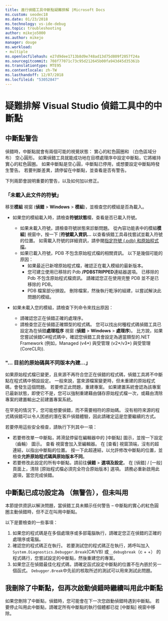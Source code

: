 ```yaml
---
title: 進行偵錯工具中斷點疑難排解 |Microsoft Docs
ms.custom: seodec18
ms.date: 01/23/2018
ms.technology: vs-ide-debug
ms.topic: troubleshooting
author: mikejo5000
ms.author: mikejo
manager: douge
ms.workload:
- multiple
ms.openlocfilehash: e27d9dee1713b8d9e748ad13d75d809f2057f24a
ms.sourcegitcommit: 708f77071c73c95d212645b00fa943d45d35361b
ms.translationtype: MTE95
ms.contentlocale: zh-TW
ms.lasthandoff: 12/07/2018
ms.locfileid: "53052847"
---
```

# <a name="troubleshoot-breakpoints-in-the-visual-studio-debugger"></a>疑難排解 Visual Studio 偵錯工具中的中斷點

## <a name="breakpoint-warnings"></a>中斷點警告

偵錯時，中斷點就會有兩個可能的視覺狀態： 實心的紅色圓圈和 （白色區域分布） 空心圓形。 如果偵錯工具就能成功地在目標處理序中設定中斷點，它將維持實心的紅色圓圈。 如果中斷點是空心圓，中斷點已停用，或想要設定中斷點時發生警告。 若要判斷差異，請停留在中斷點，並查看是否有警告。

下列兩節會說明重要的警告，以及如何加以修正。 

### <a name="no-symbols-have-been-loaded-for-this-document"></a>「未載入此文件的符號」 

移至**模組** 視窗 (**偵錯** > **Windows** > **模組**)，並檢查您的模組是否為載入。  
* 如果您的模組載入時，請檢查**符號狀態**欄，查看是否已載入符號。 
  * 如果未載入符號，請檢查符號狀態來診斷問題。 從內容功能表中的模組**模組**] 視窗中，按一下 [**符號載入資訊...** 以查看偵錯工具尋找嘗試並載入符號的位置。 如需載入符號的詳細資訊，請參閱[指定符號 (.pdb) 和原始程式檔](../debugger/specify-symbol-dot-pdb-and-source-files-in-the-visual-studio-debugger.md)。  
  * 如果已載入符號，PDB 不包含原始程式檔的相關資訊。 以下是幾個可能的原因： 
    * 如果最近已新增原始程式檔，確認正在載入模組的最新版本。  
    * 您可建立使用已移除的 Pdb **/PDBSTRIPPED**連結器選項。 已移除的 Pdb 不包含原始程式檔資訊。 請確認您正在使用完整 PDB 並不是已移除的 PDB。  
    * PDB 檔案部分損毀。 刪除檔案，然後執行乾淨的組建，以嘗試解決此問題的模組。 

* 如果未載入您的模組，請檢查下列命令來找出原因： 
  * 請確認您正在偵錯正確的處理序。 
  * 請檢查您正在偵錯正確類型的程式碼。 您可以找出何種程式碼偵錯工具已設定為在偵錯**處理程序** 視窗 (**偵錯** > **Windows**  >  **處理序**)。 比方說，如果您嘗試偵錯C#程式碼中，確認您偵錯工具會設定為適當類型的.NET Framework (例如，Managed (v4\*) 與受管理 (v2\*/v3\*) 與受管理 (CoreCLR)). 

### <a name="-the-current-source-code-is-different-from-the-version-built-into"></a>"… 目前的原始碼與不同版本內建...」 

如果原始程式檔已變更，且來源不再符合您正在偵錯的程式碼，偵錯工具將不中斷點在程式碼中預設設定。 一般來說，當來源檔案變更時，但未重建的原始程式碼，會發生這個問題。 若要修正此問題，重建專案。 如果建置系統會認為該專案已最新狀態，即使它不是，您可以強制重建藉由儲存原始程式檔一次，或藉由清除專案的建置輸出之前建置專案系統。 

在罕見的情況下，您可能想要偵錯，而不需要相符的原始碼。 沒有相符來源的程式碼偵錯可以令人困惑的潛在客戶偵錯體驗，因此請確定這是您要繼續的方式。  

若要停用這些安全檢查，請執行下列其中一項： 
* 若要修改單一中斷點，將滑鼠停留在編輯器中的 [中斷點] 圖示，並按一下設定 （齒輪） 圖示。 查看 視窗會加入至編輯器。 在 [查看] 視窗頂端，沒有的超連結，以指出中斷點的位置。 按一下此超連結，以允許修改中斷點的位置，並檢查**允許原始程式碼與原始版本不同**。
* 若要修改此設定的所有中斷點，請前往**偵錯** > **選項及設定**。 在 [偵錯] / [一般]  頁面上，清除 [原始程式檔必須完全符合原始版本]  選項。 請務必重新啟用此選項，當您完成偵錯。 

## <a name="the-breakpoint-was-successfully-set-no-warning-but-didnt-hit"></a>中斷點已成功設定為 （無警告），但未叫用 

本節提供資訊以解決問題，當偵錯工具未顯示任何警告 – 中斷點的實心的紅色圓圈主動偵錯時，但不正在叫用中斷點。 

以下是要檢查的一些事項： 
1. 如果您的程式碼是在多個處理序或多部電腦執行，請確定您正在偵錯的正確的處理序或電腦。  
2. 確認您的程式碼正在執行。 若要測試您的程式碼正在執行，將呼叫加入`System.Diagnostics.Debugger.Break`(C#/VB) 或`__debugbreak`（c + +） 的程式碼行，您嘗試設定的中斷點，然後重建您的專案。 
3. 如果您正在偵錯最佳化程式碼，請確定函式設定中斷點的位置不在內嵌於另一個函式。 `Debugger.Break`中先前的核取所述的測試可以用來測試此問題。 

## <a name="i-deleted-a-breakpoint-but-i-continue-to-hit-it-when-i-start-debugging-again"></a>我刪除了中斷點，但再次啟動偵錯時繼續叫用此中斷點 

如果您刪除了中斷點，偵錯時，您可能會在下一次您啟動偵錯時遇到中斷點。 若要停止叫用此中斷點，請確定所有中斷點的執行個體都已從 [中斷點]  視窗中移除。  

